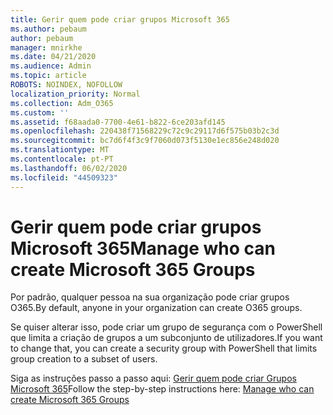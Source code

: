 ```yaml
---
title: Gerir quem pode criar grupos Microsoft 365
ms.author: pebaum
author: pebaum
manager: mnirkhe
ms.date: 04/21/2020
ms.audience: Admin
ms.topic: article
ROBOTS: NOINDEX, NOFOLLOW
localization_priority: Normal
ms.collection: Adm_O365
ms.custom: ''
ms.assetid: f68aada0-7700-4e61-b822-6ce203afd145
ms.openlocfilehash: 220438f71568229c72c9c29117d6f575b03b2c3d
ms.sourcegitcommit: bc7d6f4f3c9f7060d073f5130e1ec856e248d020
ms.translationtype: MT
ms.contentlocale: pt-PT
ms.lasthandoff: 06/02/2020
ms.locfileid: "44509323"
---
```

# <a name="manage-who-can-create-microsoft-365-groups"></a><span data-ttu-id="ac273-102">Gerir quem pode criar grupos Microsoft 365</span><span class="sxs-lookup"><span data-stu-id="ac273-102">Manage who can create Microsoft 365 Groups</span></span>

<span data-ttu-id="ac273-103">Por padrão, qualquer pessoa na sua organização pode criar grupos O365.</span><span class="sxs-lookup"><span data-stu-id="ac273-103">By default, anyone in your organization can create O365 groups.</span></span>
  
<span data-ttu-id="ac273-104">Se quiser alterar isso, pode criar um grupo de segurança com o PowerShell que limita a criação de grupos a um subconjunto de utilizadores.</span><span class="sxs-lookup"><span data-stu-id="ac273-104">If you want to change that, you can create a security group with PowerShell that limits group creation to a subset of users.</span></span>
  
<span data-ttu-id="ac273-105">Siga as instruções passo a passo aqui: [Gerir quem pode criar Grupos Microsoft 365](https://docs.microsoft.com/microsoft-365/admin/create-groups/manage-creation-of-groups)</span><span class="sxs-lookup"><span data-stu-id="ac273-105">Follow the step-by-step instructions here: [Manage who can create Microsoft 365 Groups](https://docs.microsoft.com/microsoft-365/admin/create-groups/manage-creation-of-groups)</span></span>
  

